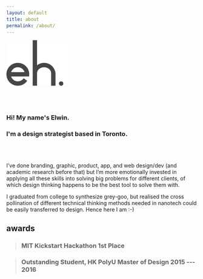 ```yaml
---
layout: default
title: about
permalink: /about/
---
```


![pic][about-picture]

<br>
<br>

### Hi! My name's Elwin.

### I'm a design strategist based in Toronto.

<br>
<br>

I’ve done branding, graphic, product, app, and web design/dev (and academic research before that) but I’m more emotionally invested in applying all these skills into solving big problems for different clients, of which design thinking happens to be the best tool to solve them with.

I graduated from college to synthesize grey-goo, but realised the cross pollination of different technical thinking methods needed in nanotech could be easily transferred to design. Hence here I am :-)

## awards

> ### MIT Kickstart Hackathon 1st Place

> ### Outstanding Student, HK PolyU Master of Design 2015 --- 2016


<div class="filler-block"></div>

[about-picture]: assets/logo.png
